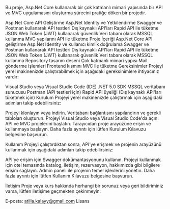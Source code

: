 Bu proje, Asp.Net Core kullanarak bir çok katmanlı mimari yapısında bir API ve MVC uygulamasını oluşturma sürecini pratiğe döken bir projedir.

Asp.Net Core API Geliştirme
Asp.Net Identity ve Yetkilendirme
Swagger ve Postman kullanarak API testleri
Dış kaynaklı API'ları Rapid API ile tüketme
JSON Web Token (JWT) kullanarak güvenlik
Veri tabanı olarak MSSQL kullanma
MVC yapılarını API ile tüketme
Proje İçeriği
Asp.Net Core API geliştirme
Asp.Net Identity ve kullanıcı kimlik doğrulama
Swagger ve Postman kullanarak API testleri
Dış kaynaklı API'ları Rapid API ile tüketme
JSON Web Token (JWT) kullanarak güvenlik
Veri tabanı olarak MSSQL kullanma
Repository tasarım deseni
Çok katmanlı mimari yapısı
Mail gönderme işlemleri
Frontend kısmını MVC ile tüketme
Gereksinimler
Projeyi yerel makinenizde çalıştırabilmek için aşağıdaki gereksinimlere ihtiyacınız vardır:

Visual Studio veya Visual Studio Code (IDE)
.NET 5.0 SDK
MSSQL veritabanı sunucusu
Postman (API testleri için)
Rapid API üyeliği (Dış kaynaklı API'ları tüketmek için)
Kurulum
Projeyi yerel makinenizde çalıştırmak için aşağıdaki adımları takip edebilirsiniz:

Projeyi klonlayın veya indirin.
Veritabanı bağlantısını yapılandırın ve gerekli tabloları oluşturun.
Projeyi Visual Studio veya Visual Studio Code'da açın.
API ve MVC projelerini başlatın.
Tarayıcıdan proje arayüzüne erişin ve kullanmaya başlayın.
Daha fazla ayrıntı için lütfen Kurulum Kılavuzu belgesine başvurun.

Kullanım
Projeyi çalıştırdıktan sonra, API'ye erişmek ve projenin arayüzünü kullanmak için aşağıdaki adımları takip edebilirsiniz:

API'ye erişim için Swagger dokümantasyonunu kullanın.
Projeyi kullanmak için otel temasında katalog, iletişim, rezervasyon, hakkımızda gibi bilgilere erişim sağlayın.
Admin paneli ile projenin temel işlevlerini yönetin.
Daha fazla ayrıntı için lütfen Kullanım Kılavuzu belgesine başvurun.

İletişim
Proje veya kurs hakkında herhangi bir sorunuz veya geri bildiriminiz varsa, lütfen iletişime geçmekten çekinmeyin:

E-posta: atilla.kalayy@gmail.com
Lisans
